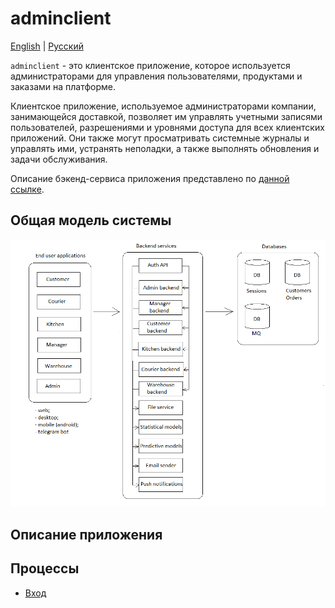 # adminclient

[English](adminclient.md) | [Русский](adminclient.ru.md)

`adminclient` - это клиентское приложение, которое используется администраторами для управления пользователями, продуктами и заказами на платформе.

Клиентское приложение, используемое администраторами компании, занимающейся доставкой, позволяет им управлять учетными записями пользователей, разрешениями и уровнями доступа для всех клиентских приложений.
Они также могут просматривать системные журналы и управлять ими, устранять неполадки, а также выполнять обновления и задачи обслуживания.

Описание бэкенд-сервиса приложения представлено по [данной ссылке](../backend/adminbackend.ru.md).

## Общая модель системы 

![system_overall](../img/system_overall.png)

## Описание приложения

## Процессы 

- [Вход](../processes/auth/signin.ru.md)
